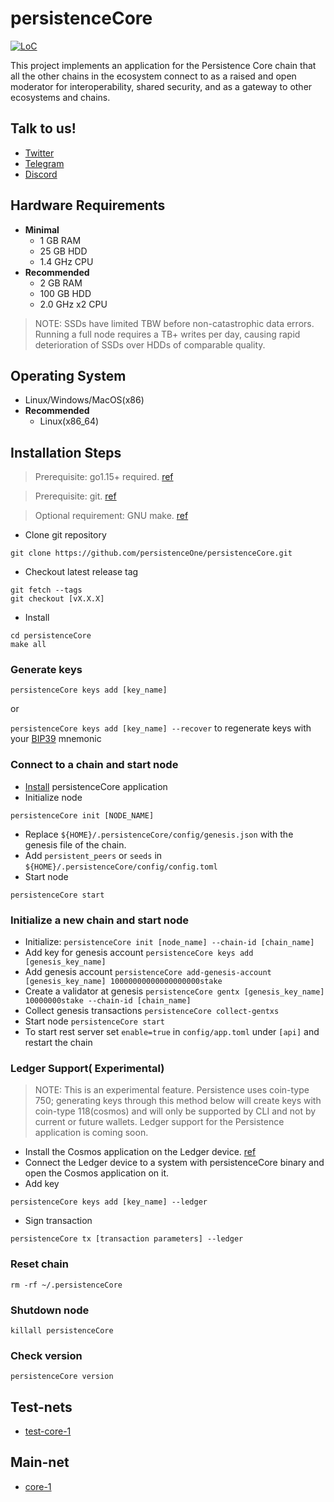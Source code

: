 # persistenceCore

[![LoC](https://tokei.rs/b1/github/persistenceOne/persistenceCore)](https://github.com/persistenceOne/persistenceCore)

This project implements an application for the Persistence Core chain that all the other chains in the ecosystem connect to as a raised and open moderator for interoperability, shared security, and as a gateway to other ecosystems and chains.

## Talk to us!
*   [Twitter](https://twitter.com/PersistenceOne)
*   [Telegram](https://t.me/PersistenceOneChat)
*   [Discord](https://discord.com/channels/796174129077813248)

## Hardware Requirements 
* **Minimal**
    * 1 GB RAM
    * 25 GB HDD
    * 1.4 GHz CPU
* **Recommended**
    * 2 GB RAM
    * 100 GB HDD
    * 2.0 GHz x2 CPU

> NOTE: SSDs have limited TBW before non-catastrophic data errors. Running a full node requires a TB+ writes per day, causing rapid deterioration of SSDs over HDDs of comparable quality.

## Operating System
* Linux/Windows/MacOS(x86)
* **Recommended**
    * Linux(x86_64)

## Installation Steps
>Prerequisite: go1.15+ required. [ref](https://golang.org/doc/install)

>Prerequisite: git. [ref](https://github.com/git/git)

>Optional requirement: GNU make. [ref](https://www.gnu.org/software/make/manual/html_node/index.html)


* Clone git repository
```shell
git clone https://github.com/persistenceOne/persistenceCore.git
```
* Checkout latest release tag
```shell
git fetch --tags
git checkout [vX.X.X]
```
* Install
```shell
cd persistenceCore
make all
```

### Generate keys

`persistenceCore keys add [key_name]`

or

`persistenceCore keys add [key_name] --recover` to regenerate keys with your [BIP39](https://github.com/bitcoin/bips/tree/master/bip-0039) mnemonic

### Connect to a chain and start node
* [Install](#installation-steps) persistenceCore application
* Initialize node
```shell
persistenceCore init [NODE_NAME]
```
* Replace `${HOME}/.persistenceCore/config/genesis.json` with the genesis file of the chain.
* Add `persistent_peers` or `seeds` in `${HOME}/.persistenceCore/config/config.toml`
* Start node
```shell
persistenceCore start
```

### Initialize a new chain and start node 
* Initialize: `persistenceCore init [node_name] --chain-id [chain_name]`
* Add key for genesis account `persistenceCore keys add [genesis_key_name]`
* Add genesis account `persistenceCore add-genesis-account [genesis_key_name] 10000000000000000000stake`
* Create a validator at genesis `persistenceCore gentx [genesis_key_name] 10000000stake --chain-id [chain_name]`
* Collect genesis transactions `persistenceCore collect-gentxs`
* Start node `persistenceCore start`
* To start rest server set `enable=true` in `config/app.toml` under `[api]` and restart the chain

### Ledger Support( Experimental)

> NOTE: This is an experimental feature. Persistence uses coin-type 750; generating keys through this method below will create keys with coin-type 118(cosmos) and will only be supported by CLI and not by current or future wallets. Ledger support for the Persistence application is coming soon.  

* Install the Cosmos application on the Ledger device. [ref](https://hub.cosmos.network/main/resources/ledger.html#install-the-cosmos-ledger-application)
* Connect the Ledger device to a system with persistenceCore binary and open the Cosmos application on it.
* Add key
```shell
persistenceCore keys add [key_name] --ledger
```
* Sign transaction
```shell
persistenceCore tx [transaction parameters] --ledger
```

### Reset chain
```shell
rm -rf ~/.persistenceCore
```

### Shutdown node
```shell
killall persistenceCore
```

### Check version
```shell
persistenceCore version
```

## Test-nets
* [test-core-1](https://github.com/persistenceOne/genesisTransactions/tree/master/test-core-1)

## Main-net
* [core-1](https://github.com/persistenceOne/genesisTransactions/tree/master/core-1)
